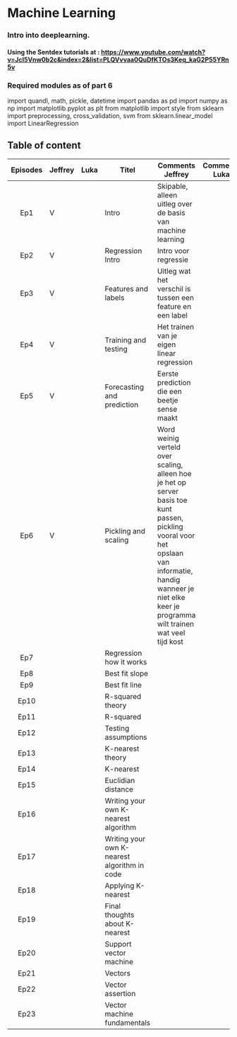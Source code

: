 # Machine Learning
### Intro into deeplearning.

#### Using the Sentdex tutorials at : https://www.youtube.com/watch?v=JcI5Vnw0b2c&index=2&list=PLQVvvaa0QuDfKTOs3Keq_kaG2P55YRn5v

### Required modules as of part 6
import quandl, math, pickle, datetime
import pandas as pd
import numpy as np
import matplotlib.pyplot as plt
from matplotlib import style
from sklearn import preprocessing, cross_validation, svm
from sklearn.linear_model import LinearRegression


## Table of content
| Episodes |  Jeffrey | Luka |Titel|Comments Jeffrey|Comments Luka|
|:--------:|----------|------|------|--------------------------------|--------|
| Ep1      | V        |      |Intro|Skipable, alleen uitleg over de basis van machine learning||
| Ep2      | V        |      |Regression Intro|Intro voor regressie||
| Ep3      | V        |      |Features and labels|Uitleg wat het verschil is tussen een feature en een label||
| Ep4      | V        |      |Training and testing|Het trainen van je eigen linear regression||
| Ep5      | V        |      |Forecasting and prediction|Eerste prediction die een beetje sense maakt||
| Ep6      | V        |      |Pickling and scaling|Word weinig verteld over scaling, alleen hoe je het op server basis toe kunt passen, pickling vooral voor het opslaan van informatie, handig wanneer je niet elke keer je programma wilt trainen wat veel tijd kost||
| Ep7      |          |      |Regression how it works|||
| Ep8      |          |      |Best fit slope|||
| Ep9      |          |      |Best fit line|||
| Ep10      |          |      |R-squared theory|||
| Ep11      |          |      |R-squared|||
| Ep12      |          |      |Testing assumptions|||
| Ep13      |          |      |K-nearest theory|||
| Ep14      |          |      |K-nearest|||
| Ep15      |          |      |Euclidian distance|||
| Ep16      |          |      |Writing your own K-nearest algorithm|||
| Ep17      |          |      |Writing your own K-nearest algorithm in code|||
| Ep18      |          |      |Applying K-nearest|||
| Ep19      |          |      |Final thoughts about K-nearest|||
| Ep20      |          |      |Support vector machine|||
| Ep21      |          |      |Vectors|||
| Ep22      |          |      |Vector assertion|||
| Ep23      |          |      |Vector machine fundamentals|||


